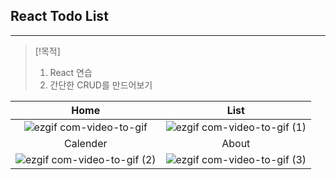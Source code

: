 ## React Todo List
---
> [!목적]
> 1. React 연습
> 2. 간단한 CRUD를 만드어보기

|Home|List|
|:-:|:-:|
|![ezgif com-video-to-gif](https://github.com/CHOGANGYEOL/todo--crud/assets/110982929/3d85f257-2f19-40e5-a4f4-51834ac46994)|![ezgif com-video-to-gif (1)](https://github.com/CHOGANGYEOL/todo--crud/assets/110982929/6e861f3b-1e4a-4b2b-90eb-c1c41b7e819b)|
|Calender|About|
|![ezgif com-video-to-gif (2)](https://github.com/CHOGANGYEOL/todo--crud/assets/110982929/cd979514-0cfb-42ab-a2fd-4da30d1f8c7a)|![ezgif com-video-to-gif (3)](https://github.com/CHOGANGYEOL/todo--crud/assets/110982929/6d086672-29f2-4a67-949d-7e31bbf73931)|
